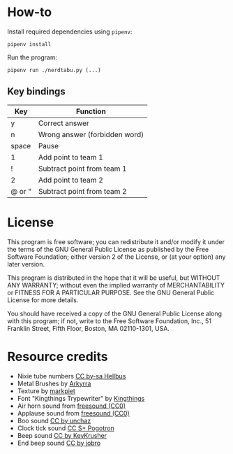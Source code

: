 # How-to

Install required dependencies using `pipenv`:

    pipenv install

Run the program:

    pipenv run ./nerdtabu.py (...)

## Key bindings

| Key | Function |
| --- | -------- |
| y | Correct answer |
| n | Wrong answer (forbidden word) |
| space | Pause |
| 1 | Add point to team 1 |
| ! | Subtract point from team 1 |
| 2 | Add point to team 2 |
| @ or " | Subtract point from team 2 |


# License

This program is free software; you can redistribute it and/or
modify it under the terms of the GNU General Public License
as published by the Free Software Foundation; either version 2
of the License, or (at your option) any later version.

This program is distributed in the hope that it will be useful,
but WITHOUT ANY WARRANTY; without even the implied warranty of
MERCHANTABILITY or FITNESS FOR A PARTICULAR PURPOSE.  See the
GNU General Public License for more details.

You should have received a copy of the GNU General Public License
along with this program; if not, write to the Free Software
Foundation, Inc., 51 Franklin Street, Fifth Floor, Boston, MA
02110-1301, USA.


# Resource credits

* Nixie tube numbers [CC by-sa Hellbus](http://en.wikipedia.org/wiki/File:Nixie2.gif)
* Metal Brushes by [Arkyrra](http://arkyrra.deviantart.com/art/Arc-s-Rivets-Metal-Brushes-63621015)
* Texture by [markpiet](http://markpiet.deviantart.com/art/FREE-TEXTURE-METAL-1010-203041970)
* Font "Kingthings Trypewriter" by [Kingthings](http://www.dafont.com/kingthings-trypewriter.font)
* Air horn sound from [freesound (CC0)](http://www.freesound.org/people/guitarguy1985/sounds/68999/)
* Applause sound from [freesound (CC0)](http://www.freesound.org/people/peridactyloptrix/sounds/196094/)
* Boo sound [CC by unchaz](http://www.freesound.org/people/unchaz/sounds/150952/)
* Clock tick sound [CC S+ Pogotron](http://www.freesound.org/people/Pogotron/sounds/60811/)
* Beep sound [CC by KeyKrusher](http://www.freesound.org/people/KeyKrusher/sounds/154953/)
* End beep sound [CC by jobro](http://www.freesound.org/people/jobro/sounds/33789/)

